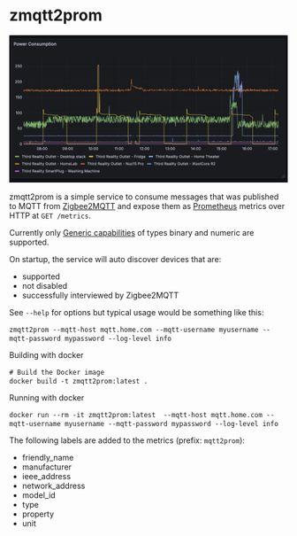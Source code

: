 # zmqtt2prom

![Example Grafana Dashboard](https://github.com/yellowstonesoftware/zmqtt2prom/blob/main/example.png)

zmqtt2prom is a simple service to consume messages that was published to MQTT from [Zigbee2MQTT](https://www.zigbee2mqtt.io/) and expose them as [Prometheus](https://prometheus.io/) metrics over HTTP at `GET /metrics`.

Currently only [Generic capabilities](https://www.zigbee2mqtt.io/guide/usage/exposes.html#generic) of types binary and numeric are supported. 

On startup, the service will auto discover devices that are:
* supported 
* not disabled
* successfully interviewed by Zigbee2MQTT

See `--help` for options but typical usage would be something like this:

```
zmqtt2prom --mqtt-host mqtt.home.com --mqtt-username myusername --mqtt-password mypassword --log-level info
```

Building with docker

```
# Build the Docker image
docker build -t zmqtt2prom:latest .
```

Running with docker

```
docker run --rm -it zmqtt2prom:latest  --mqtt-host mqtt.home.com --mqtt-username myusername --mqtt-password mypassword --log-level info

```

The following labels are added to the metrics (prefix: `mqtt2prom`):

* friendly_name
* manufacturer
* ieee_address
* network_address
* model_id
* type
* property
* unit
